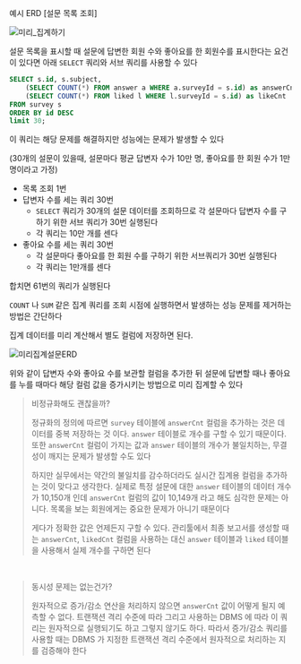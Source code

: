 예시 ERD [설문 목록 조회]

![미리_집계하기](./img/미리집계하기예시.png)

설문 목록을 표시할 때 설문에 답변한 회원 수와 좋아요를 한 회원수를 표시한다는 요건이 있다면 아래 `SELECT` 쿼리와 서브 쿼리를 사용할 수 있다

```sql
SELECT s.id, s.subject,
    (SELECT COUNT(*) FROM answer a WHERE a.surveyId = s.id) as answerCnt,
    (SELECT COUNT(*) FROM liked l WHERE l.surveyId = s.id) as likeCnt
FROM survey s
ORDER BY id DESC
limit 30;
```

이 쿼리는 해당 문제를 해결하지만 성능에는 문제가 발생할 수 있다

(30개의 설문이 있을때, 설문마다 평균 답변자 수가 10만 명, 좋아요를 한 회원 수가 1만 명이라고 가정)

- 목록 조회 1번
- 답변자 수를 세는 쿼리 30번
  - `SELECT` 쿼리가 30개의 설문 데이터를 조회하므로 각 설문마다 답변자 수를 구하기 위한 서브 쿼리가 30번 실행된다
  - 각 쿼리는 10만 개를 센다
- 좋아요 수를 세는 쿼리 30번
  - 각 설문마다 좋아요를 한 회원 수를 구하기 위한 서브쿼리가 30번 실행된다
  - 각 쿼리는 1만개를 센다

합치면 61번의 쿼리가 실행된다

`COUNT` 나 `SUM` 같은 집계 쿼리를 조회 시점에 실행하면서 발생하는 성능 문제를 제거하는 방법은 간단하다

집계 데이터를 미리 계산해서 별도 컬럼에 저장하면 된다.

![미리집계설문ERD](./img/미리집계설문ERD.png)

위와 같이 답변자 수와 좋아요 수를 보관할 컬럼을 추가한 뒤 설문에 답변할 때나 좋아요를 누를 때마다 해당 컬럼 값을 증가시키는 방법으로 미리 집계할 수 있다

> 비정규화해도 괜찮을까?
>
> 정규화의 정의에 따르면 `survey` 테이블에 `answerCnt` 컬럼을 추가하는 것은 데이터를 중복 저장하는 것 이다.
> `answer` 테이블로 개수를 구할 수 있기 때문이다. 또한 `answerCnt` 컬럼이 가지는 값과 `answer` 테이블의 개수가 불일치하는, 무결성이 깨지는 문제가 발생할 수도 있다
>
> 하지만 실무에서는 약간의 불일치를 감수하더라도 실시간 집계용 컬럼을 추가하는 것이 맞다고 생각한다.
> 실제로 특정 설문에 대한 `answer` 테이블의 데이터 개수가 10,150개 인데 `answerCnt` 컬럼의 값이 10,149개 라고 해도 심각한 문제는 아니다. 목록을 보는 회원에게는 중요한 문제가 아니기 때문이다
>
> 게다가 정확한 값은 언제든지 구할 수 있다. 관리툴에서 최종 보고서를 생성할 때는 `answerCnt`, `likedCnt` 컬럼을 사용하는 대신 `answer` 테이블과 `liked` 테이블을 사용해서 실제 개수를 구하면 된다

</br>

> 동시성 문제는 없는건가?
>
> 원자적으로 증가/감소 연산을 처리하지 않으면 `answerCnt` 값이 어떻게 될지 예측할 수 없다.
> 트랜잭션 격리 수준에 따라 그리고 사용하는 DBMS 에 따라 이 쿼리는 원자적으로 실행되기도 하고 그렇지 않기도 하다.
> 따라서 증가/감소 쿼리를 사용할 때는 DBMS 가 지정한 트랜잭션 격리 수준에서 원자적으로 처리하는 지를 검증해야 한다
